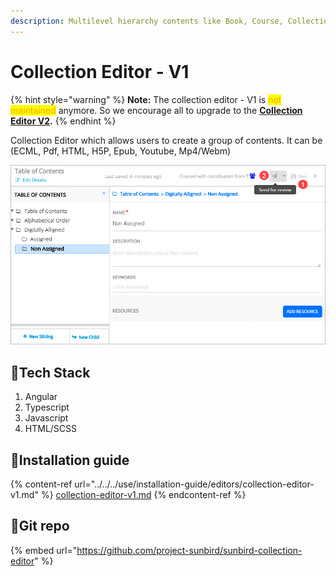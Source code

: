 ```yaml
---
description: Multilevel hierarchy contents like Book, Course, Collection, etc.
---
```


# Collection Editor - V1

{% hint style="warning" %}
**Note:** The collection editor - V1 is <mark style="color:orange;">not maintained</mark> anymore. So we encourage all to upgrade to the [**Collection Editor V2**](collection-editor-v2/)**.**
{% endhint %}

Collection Editor which allows users to create a group of contents. It can be (ECML, Pdf, HTML, H5P, Epub, Youtube, Mp4/Webm)

![](<../../../.gitbook/assets/image (2) (1).png>)

## :stars:Tech Stack

1. Angular
2. Typescript
3. Javascript
4. HTML/SCSS

## :stars:Installation guide

{% content-ref url="../../../use/installation-guide/editors/collection-editor-v1.md" %}
[collection-editor-v1.md](../../../use/installation-guide/editors/collection-editor-v1.md)
{% endcontent-ref %}

## :stars:Git repo

{% embed url="https://github.com/project-sunbird/sunbird-collection-editor" %}
